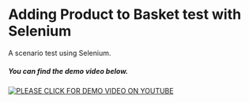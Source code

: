 # Adding Product to Basket test with Selenium
A scenario test using Selenium.

##### You can find the demo video below.

[![PLEASE CLICK FOR DEMO VIDEO ON YOUTUBE](https://img.youtube.com/vi/BFxNwaLnaYU/0.jpg)](https://www.youtube.com/watch?v=BFxNwaLnaYU)
